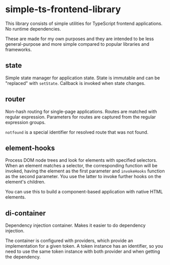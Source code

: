 # simple-ts-frontend-library

This library consists of simple utilities for TypeScript frontend applications.
No runtime dependencies.

These are made for my own purposes and they are intended to be less general-purpose and more simple
compared to popular libraries and frameworks.

## state

Simple state manager for application state. State is immutable and can be "replaced"
with `setState`. Callback is invoked when state changes.

## router

Non-hash routing for single-page applications. Routes are matched with regular expression.
Parameters for routes are captured from the regular expression groups.

`notfound` is a special identifier for resolved route that was not found.

## element-hooks

Process DOM node trees and look for elements with specified selectors.
When an element matches a selector, the corresponding function will be invoked,
having the element as the first parameter and `invokeHooks` function as the second
parameter. You use the latter to invoke further hooks on the element's children.

You can use this to build a component-based application with native HTML elements.

## di-container

Dependency injection container. Makes it easier to do dependency injection.

The container is configured with providers, which provide an implementation
for a given token. A token instance has an identifier, so you need to use
the same token instance with both provider and when getting the dependency.
